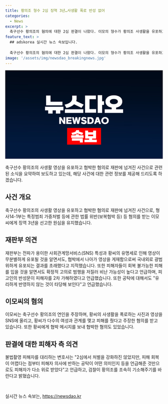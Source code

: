 ```yaml
---
title: 황의조 형수 2심 징역 3년…사생활 폭로 반성 없어
categories:
  - News
excerpt: >
  축구선수 황의조의 혐의에 대한 2심 판결이 나왔다. 이모의 형수가 황의조 사생활을 유포하고 협박한 것으로 밝혀졌다. 2심은 원심과 같이 징역 3년을 선고하며, 공탁 사실을 유리하게 반영하지 않은 것으로 판단했다. 피해자 측은 피고인에 대한 추가 조사 및 더 엄정한 수사를 요구했다. 지난 6월부터 4개월이 넘도록 범행을 부인한 이씨가 돌연 자백하며 반성문을 공개하며 또 다른 갈등을 일으키고 있다. (요약문 종료)
feature_text: >
  ## adskorea 실시간 뉴스 속보입니다.

  축구선수 황의조의 혐의에 대한 2심 판결이 나왔다. 이모의 형수가 황의조 사생활을 유포하고 협박한 것으로 밝혀졌다. 2심은 원심과 같이 징역 3년을 선고하며, 공탁 사실을 유리하게 반영하지 않은 것으로 판단했다. 피해자 측은 피고인에 대한 추가 조사 및 더 엄정한 수사를 요구했다. 지난 6월부터 4개월이 넘도록 범행을 부인한 이씨가 돌연 자백하며 반성문을 공개하며 또 다른 갈등을 일으키고 있다. (요약문 종료)
image: '/assets/img/newsdao_breakingnews.jpg'
---
```


<p><img src="/assets/img/newsdao_breakingnews.jpg" alt="adskorea 속보" /></p>

<p data-ke-size="size16">축구선수 황의조의 사생활 영상을 유포하고 협박한 혐의로 재판에 넘겨진 사건으로 관련된 소식을 요약하여 보도하고 있는데, 해당 사건에 대한 관련 정보를 제공해 드리도록 하겠습니다.</p>

<h2 data-ke-size="size26">사건 개요</h2>

<p data-ke-size="size16">축구선수 황의조의 사생활 영상을 유포하고 협박한 혐의로 재판에 넘겨진 사건으로, 형사14-1부는 특정범죄 가중처벌 등에 관한 법률 위반(보복협박 등) 등 혐의를 받는 이모씨에게 징역 3년을 선고한 원심을 유지했습니다.</p>

<h2 data-ke-size="size26">재판부 의견</h2>

<p data-ke-size="size16">재판부는 전파가 용이한 사회관계망서비스(SNS) 특성과 황씨의 유명세로 인해 영상이 무분별하게 유포될 것을 알면서도, 협박에서 나아가 영상을 게재함으로써 국내외로 광범위하게 유포되는 결과를 초래했다고 지적했습니다. 또한 피해자들이 회복 불가능한 피해를 입을 것을 알면서도 확정적 고의로 범행을 저질러 비난 가능성이 높다고 언급하며, 피고인의 반성문이 피해자를 2차 가해하였다고 언급했습니다. 또한 공탁에 대해서도 "유리하게 반영하지 않는 것이 타당해 보인다"고 언급했습니다.</p>

<h2 data-ke-size="size26">이모씨의 혐의</h2>

<p data-ke-size="size16">이모씨는 축구선수 황의조의 연인을 주장하며, 황씨의 사생활을 폭로하는 사진과 영상을 SNS에 올리고, 황씨가 다수의 여성과 관계를 맺고 피해를 줬다고 주장한 혐의를 받고 있습니다. 또한 황씨에게 협박 메시지를 보내 협박한 혐의도 있었습니다.</p>

<h2 data-ke-size="size26">판결에 대한 피해자 측 의견</h2>

<p data-ke-size="size16">불법촬영 피해자를 대리하는 변호사는 "2심에서 처벌을 강화하진 않았지만, 피해 회복이 어렵다는 점부터 피해자 의사에 반하는 공탁이 어떤 의미인지 등을 언급해준 것만으로도 피해자가 다소 위로 받았다"고 언급하고, 검찰이 황의조를 조속히 기소해주기를 바란다고 밝혔습니다.</p>

<p data-ke-size="size16">&nbsp;</p>
실시간 뉴스 속보는, <a href="https://newsdao.kr" rel="dofollow">https://newsdao.kr</a>



